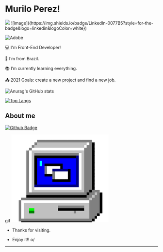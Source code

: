 # Murilo Perez!
<img src="{https://img.shields.io/badge/LinkedIn-0077B5?style=for-the-badge&logo=linkedin&logoColor=wh}" />
![image]({https://img.shields.io/badge/LinkedIn-0077B5?style=for-the-badge&logo=linkedin&logoColor=white})


![Adobe](https://img.shields.io/badge/adobe-%23FF0000.svg?style=for-the-badge&logo=adobe&logoColor=white)

:computer: I'm Front-End Developer!

:house_with_garden: I’m from Brazil.

:books: I’m currently learning everything.

:outbox_tray: 2021 Goals: create a new project and find a new job.

![Anurag's GitHub stats](https://github-readme-stats.vercel.app/api?username=MuriloPerez10&show_icons=true&theme=tokyonight)

[![Top Langs](https://github-readme-stats.vercel.app/api/top-langs/?username=anuraghazra&layout=compact&theme=tokyonight)](https://github.com/anuraghazra/github-readme-stats)


## About me

[![Github Badge](https://img.shields.io/badge/-Github-000?style=flat-square&logo=Github&logoColor=white&link=LINK_GIT)](LINK_GIT)


gif
![Alt Text](https://github.com/TheDudeThatCode/TheDudeThatCode/blob/master/Assets/PC.gif)


- Thanks for visiting.

- Enjoy it!! o/

----------------------------------------------------------------------------------
